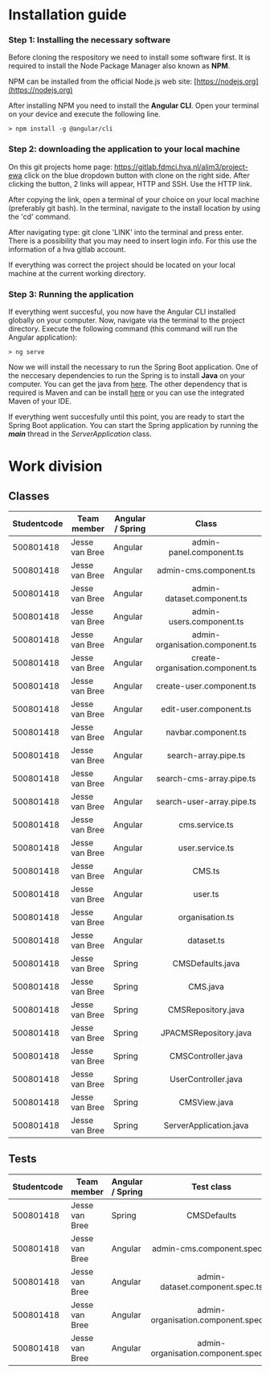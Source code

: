 # Installation guide
### Step 1: Installing the necessary software
Before cloning the respository we need to install some software first. 
It is required to install the Node Package Manager also known as **NPM**.

NPM can be installed from the official Node.js web site: [https://nodejs.org](https://nodejs.org)

After installing NPM you need to install the **Angular CLI**. Open your terminal on your device and execute the following line.

    > npm install -g @angular/cli

### Step 2: downloading the application to your local machine
On this git projects home page: https://gitlab.fdmci.hva.nl/alim3/project-ewa click on the blue dropdown button with clone on the right side.
After clicking the button, 2 links will appear, HTTP and SSH. Use the HTTP link.

After copying the link, open a terminal of your choice on your local machine (preferably git bash).
In the terminal, navigate to the install location by using the 'cd' command.

After navigating type: git clone 'LINK' into the terminal and press enter.
There is a possibility that you may need to insert login info. For this use the information of a hva gitlab account.

If everything was correct the project should be located on your local machine at the current working directory.

### Step 3: Running the application

If everything went succesful, you now have the Angular CLI installed globally on your computer. Now, navigate via the terminal to the project directory. Execute the following command (this command will run the Angular application):

    > ng serve

Now we will install the necessary  to run the Spring Boot application. One of the neccesary dependencies to run the Spring is to install **Java** on your computer. You can get the java from [here](http://www.oracle.com/technetwork/java/javase/downloads/index.html).
The other dependency that is required is Maven and can be install [here](https://maven.apache.org/install.html) or you can use the integrated Maven of your IDE.

If everything went succesfully until this point, you are ready to start the Spring Boot application. You can start the Spring application by running the ***main*** thread in the
*ServerApplication* class.



# Work division
## Classes
| Studentcode | Team member    | Angular / Spring | Class |
| ----------- | -------------  | ---------------- | :--------------: |
| 500801418   | Jesse van Bree | Angular | admin-panel.component.ts |
| 500801418   | Jesse van Bree | Angular | admin-cms.component.ts |
| 500801418   | Jesse van Bree | Angular | admin-dataset.component.ts |
| 500801418   | Jesse van Bree | Angular | admin-users.component.ts |
| 500801418   | Jesse van Bree | Angular | admin-organisation.component.ts |
| 500801418   | Jesse van Bree | Angular | create-organisation.component.ts |
| 500801418   | Jesse van Bree | Angular | create-user.component.ts |
| 500801418   | Jesse van Bree | Angular | edit-user.component.ts |
| 500801418   | Jesse van Bree | Angular | navbar.component.ts |
| 500801418   | Jesse van Bree | Angular | search-array.pipe.ts |
| 500801418   | Jesse van Bree | Angular | search-cms-array.pipe.ts |
| 500801418   | Jesse van Bree | Angular | search-user-array.pipe.ts |
| 500801418   | Jesse van Bree | Angular | cms.service.ts |
| 500801418   | Jesse van Bree | Angular | user.service.ts |
| 500801418   | Jesse van Bree | Angular | CMS.ts |
| 500801418   | Jesse van Bree | Angular | user.ts |
| 500801418   | Jesse van Bree | Angular | organisation.ts |
| 500801418   | Jesse van Bree | Angular | dataset.ts |
| 500801418   | Jesse van Bree | Spring | CMSDefaults.java |
| 500801418   | Jesse van Bree | Spring | CMS.java |
| 500801418   | Jesse van Bree | Spring | CMSRepository.java |
| 500801418   | Jesse van Bree | Spring | JPACMSRepository.java |
| 500801418   | Jesse van Bree | Spring | CMSController.java |
| 500801418   | Jesse van Bree | Spring | UserController.java |
| 500801418   | Jesse van Bree | Spring | CMSView.java |
| 500801418   | Jesse van Bree | Spring | ServerApplication.java |

## Tests
| Studentcode | Team member    | Angular / Spring | Test class |
| ----------- | -------------  | ---------------- | :--------------: |
| 500801418   | Jesse van Bree | Spring | CMSDefaults |
| 500801418   | Jesse van Bree | Angular | admin-cms.component.spec.ts |
| 500801418   | Jesse van Bree | Angular | admin-dataset.component.spec.ts |
| 500801418   | Jesse van Bree | Angular | admin-organisation.component.spec.ts |
| 500801418   | Jesse van Bree | Angular | admin-organisation.component.spec.ts |
